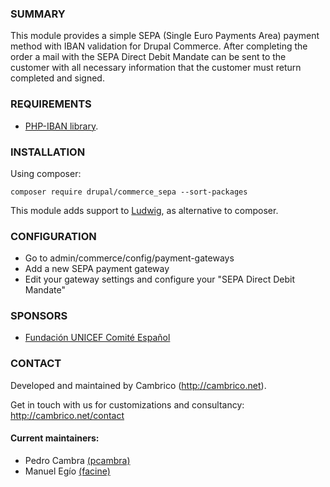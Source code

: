 ### SUMMARY
This module provides a simple SEPA (Single Euro Payments Area) payment method with IBAN validation for Drupal Commerce. After completing the order a mail with the SEPA Direct Debit Mandate can be sent to the customer with all necessary information that the customer must return completed and signed.

### REQUIREMENTS
- [PHP-IBAN library](https://github.com/globalcitizen/php-iban).

### INSTALLATION
Using composer:
```
composer require drupal/commerce_sepa --sort-packages
```

This module adds support to [Ludwig](https://www.drupal.org/project/ludwig), as alternative to composer.

### CONFIGURATION
- Go to admin/commerce/config/payment-gateways
- Add a new SEPA payment gateway
- Edit your gateway settings and configure your "SEPA Direct Debit Mandate"

### SPONSORS
- [Fundación UNICEF Comité Español](https://www.unicef.es)

### CONTACT
Developed and maintained by Cambrico (http://cambrico.net).

Get in touch with us for customizations and consultancy:
http://cambrico.net/contact

#### Current maintainers:
- Pedro Cambra [(pcambra)](https://www.drupal.org/u/pcambra)
- Manuel Egío [(facine)](https://www.drupal.org/u/facine)